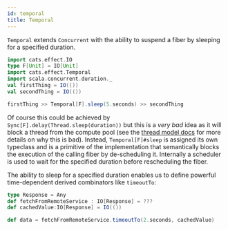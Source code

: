 ```yaml
---
id: temporal
title: Temporal
---
```


`Temporal` extends `Concurrent` with the ability to suspend a fiber by sleeping for
a specified duration.

```scala mdoc:invisible
import cats.effect.IO
type F[Unit] = IO[Unit]
import cats.effect.Temporal
import scala.concurrent.duration._
val firstThing = IO(())
val secondThing = IO(())
```

```scala mdoc:silent
firstThing >> Temporal[F].sleep(5.seconds) >> secondThing
```

Of course this could be achieved by `Sync[F].delay(Thread.sleep(duration))` but
this is a _very bad_ idea as it will block a thread from the compute pool (see
the [thread model docs](../thread-model.md) for more details on why this is
bad).  Instead, `Temporal[F]#sleep` is assigned its own typeclass and is a
primitive of the implementation that semantically blocks the execution of the
calling  fiber by de-scheduling it.  Internally a scheduler is used to wait for
the specified duration before rescheduling the fiber.

The ability to sleep for a specified duration enables us to define powerful
time-dependent derived combinators like `timeoutTo`:

```scala mdoc:invisible
type Response = Any
def fetchFromRemoteService : IO[Response] = ???
def cachedValue:IO[Response] = IO(())
```

```scala mdoc:silent
def data = fetchFromRemoteService.timeoutTo(2.seconds, cachedValue)
```
